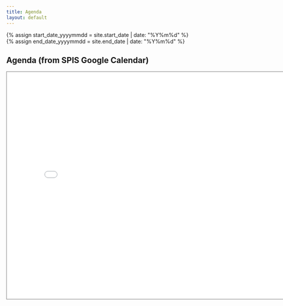 ```yaml
---
title: Agenda
layout: default
---
```


{% assign start_date_yyyymmdd = site.start_date | date: "%Y%m%d" %}
{% assign end_date_yyyymmdd = site.end_date | date: "%Y%m%d" %}

<h2>Agenda (from SPIS Google Calendar)</h2>
<iframe src="{{site.google_calendar_embed_height_600px}}&amp;dates={{start_date_yyyymmdd}}%2F{{end_date_yyyymmdd}}" style="border:solid 1px #777" width="800" height="600" frameborder="0" scrolling="no"></iframe>




